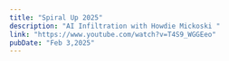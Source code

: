 ```yaml
---
title: "Spiral Up 2025"
description: "AI Infiltration with Howdie Mickoski "
link: "https://www.youtube.com/watch?v=T4S9_WGGEeo"
pubDate: "Feb 3,2025"
---
```


